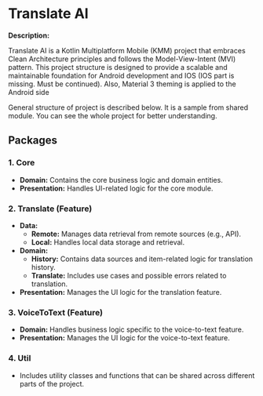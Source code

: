 # Translate AI

**Description:**

Translate AI is a Kotlin Multiplatform Mobile (KMM) project that embraces Clean Architecture principles and follows the Model-View-Intent (MVI) pattern. This project structure is designed to provide a scalable and maintainable foundation for Android development and IOS (IOS part is missing. Must be continued). Also, Material 3 theming is applied to the Android side

General structure of project is described below. It is a sample from shared module. You can see the whole project for better understanding.

## Packages

### 1. Core

- **Domain:** Contains the core business logic and domain entities.
- **Presentation:** Handles UI-related logic for the core module.

### 2. Translate (Feature)

- **Data:**
  - **Remote:** Manages data retrieval from remote sources (e.g., API).
  - **Local:** Handles local data storage and retrieval.
- **Domain:**
  - **History:** Contains data sources and item-related logic for translation history.
  - **Translate:** Includes use cases and possible errors related to translation.
- **Presentation:** Manages the UI logic for the translation feature.

### 3. VoiceToText (Feature)

- **Domain:** Handles business logic specific to the voice-to-text feature.
- **Presentation:** Manages the UI logic for the voice-to-text feature.

### 4. Util

- Includes utility classes and functions that can be shared across different parts of the project.